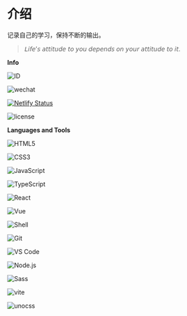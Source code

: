# 介绍

记录自己的学习，保持不断的输出。

> 𝘓𝘪𝘧𝘦’𝘴 𝘢𝘵𝘵𝘪𝘵𝘶𝘥𝘦 𝘵𝘰 𝘺𝘰𝘶 𝘥𝘦𝘱𝘦𝘯𝘥𝘴 𝘰𝘯 𝘺𝘰𝘶𝘳 𝘢𝘵𝘵𝘪𝘵𝘶𝘥𝘦 𝘵𝘰 𝘪𝘵.

<b>Info</b>

![ID](https://img.shields.io/badge/🆔-Chi's/Carina957-%23323031?style=flat&labelColor=323031)

![wechat](https://img.shields.io/badge/-CHIS___xx-%23323031?style=flat&logo=wechat)

[![Netlify Status](https://api.netlify.com/api/v1/badges/9de6bd17-76f8-4fac-864b-23fbda42ad4b/deploy-status)](https://app.netlify.com/sites/chis-blog/deploys)

![license](https://img.shields.io/badge/license-MIT-green)

<b>Languages and Tools</b>

![HTML5](https://img.shields.io/badge/-HTML5-%23E34C26?style=flat&logo=html5&logoColor=ffffff)

![CSS3](https://img.shields.io/badge/-CSS3-%23197CBE?style=flat&logo=css3)

![JavaScript](https://img.shields.io/badge/-JavaScript-%23FFEE58?style=flat&logo=javascript&logoColor=fff)

![TypeScript](https://img.shields.io/badge/-TypeScript-%235da6ee?style=flat&logo=typescript&logoColor=ffffff)

![React](https://img.shields.io/badge/-React-%2320232A?logoColor=61DAFB&style=flat&logo=react)

![Vue](https://img.shields.io/badge/-vue-%23caecdd?style=flat&logo=vue.js)

![Shell](https://img.shields.io/badge/-Shell-%2389E051?style=flat&logo=powershell&logoColor=ffffff)

![Git](https://img.shields.io/badge/-Git-%23ED5A47?style=flat&logo=git&logoColor=%23ffffff)

![VS Code](https://img.shields.io/badge/-VSCode-%230066B8?style=flat&logo=visual-studio-code)

![Node.js](https://img.shields.io/badge/-Node.js-%23579050?style=flat&logo=node.js&logoColor=ffffff)

![Sass](https://img.shields.io/badge/-Sass-%23CB6498?style=flat&logo=sass&logoColor=ffffff)

![vite](https://img.shields.io/badge/-Vite-%23bcc0ff?style=flat&logo=vite)

![unocss](https://img.shields.io/badge/-Unocss-%23ccc?style=flat&logo=unocss&cacheSeconds=3600)

<VPTeamMembers align="center" size="small" :members="members" />

<VPTeamPage>
  <VPTeamPageTitle>
    <template #title>Our Team</template>
    <template #lead>...</template>
  </VPTeamPageTitle>
  <VPTeamMembers align="center" size="small" :members="members" />
  <VPTeamPageSection>
    <template #title>Partners</template>
    <template #lead>...</template>
    <template #members>
      <VPTeamMembers align="center" size="small" :members="members" />
    </template>
  </VPTeamPageSection>
</VPTeamPage>

<script setup>
import {
  VPTeamPage,
  VPTeamMembers,
  VPTeamPageTitle,
  VPTeamPageSection
} from 'vitepress/theme'

const members = [
  {
    avatar: 'https://github.com/Carina957.png',
    name: 'Chi\'s xu',
    title: 'Creator',
    org: 'Chi\'s',
    orgLink: 'https://chis-blog.netlify.app',
    desc: 'Record life and codes.',
    links: [
      { icon: 'github', link: 'https://github.com/Carina957' },
      { icon: 'twitter', link: 'https://twitter.com/chis__xx' },
      { icon: 'facebook', link: 'https://www.facebook.com' },
      { icon: 'instagram', link: 'https://www.instagram.com' },
      { icon: 'youtube', link: 'https://www.youtube.com' },
      { icon: 'linkedin', link: 'https://www.linkedin.com' },
    ]
  },
]
</script>
